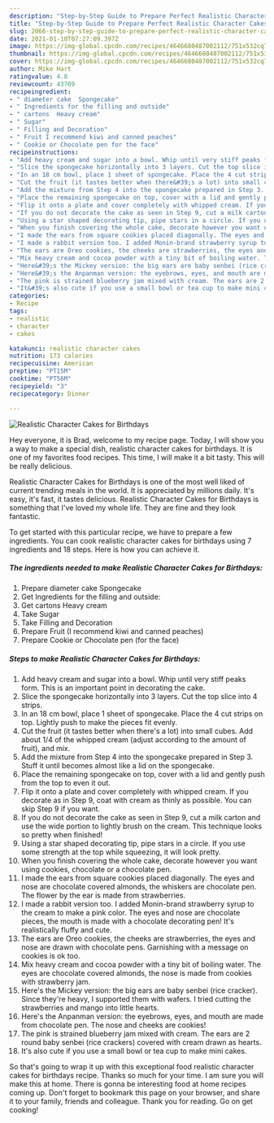 ```yaml
---
description: "Step-by-Step Guide to Prepare Perfect Realistic Character Cakes for Birthdays"
title: "Step-by-Step Guide to Prepare Perfect Realistic Character Cakes for Birthdays"
slug: 2066-step-by-step-guide-to-prepare-perfect-realistic-character-cakes-for-birthdays
date: 2021-01-10T07:27:09.397Z
image: https://img-global.cpcdn.com/recipes/4646680487002112/751x532cq70/realistic-character-cakes-for-birthdays-recipe-main-photo.jpg
thumbnail: https://img-global.cpcdn.com/recipes/4646680487002112/751x532cq70/realistic-character-cakes-for-birthdays-recipe-main-photo.jpg
cover: https://img-global.cpcdn.com/recipes/4646680487002112/751x532cq70/realistic-character-cakes-for-birthdays-recipe-main-photo.jpg
author: Mike Hart
ratingvalue: 4.8
reviewcount: 43709
recipeingredient:
- " diameter cake  Spongecake"
- " Ingredients for the filling and outside"
- " cartons  Heavy cream"
- " Sugar"
- " Filling and Decoration"
- " Fruit I recommend kiwi and canned peaches"
- " Cookie or Chocolate pen for the face"
recipeinstructions:
- "Add heavy cream and sugar into a bowl. Whip until very stiff peaks form. This is an important point in decorating the cake."
- "Slice the spongecake horizontally into 3 layers. Cut the top slice into 4 strips."
- "In an 18 cm bowl, place 1 sheet of spongecake. Place the 4 cut strips on top. Lightly push to make the pieces fit evenly."
- "Cut the fruit (it tastes better when there&#39;s a lot) into small cubes. Add about 1/4 of the whipped cream (adjust according to the amount of fruit), and mix."
- "Add the mixture from Step 4 into the spongecake prepared in Step 3. Stuff it until becomes almost like a lid on the spongecake."
- "Place the remaining spongecake on top, cover with a lid and gently push from the top to even it out."
- "Flip it onto a plate and cover completely with whipped cream. If you decorate as in Step 9, coat with cream as thinly as possible. You can skip Step 9 if you want."
- "If you do not decorate the cake as seen in Step 9, cut a milk carton and use the wide portion to lightly brush on the cream. This technique looks so pretty when finished!"
- "Using a star shaped decorating tip, pipe stars in a circle. If you use some strength at the top while squeezing, it will look pretty."
- "When you finish covering the whole cake, decorate however you want using cookies, chocolate or a chocolate pen."
- "I made the ears from square cookies placed diagonally. The eyes and nose are chocolate covered almonds, the whiskers are chocolate pen. The flower by the ear is made from strawberries."
- "I made a rabbit version too. I added Monin-brand strawberry syrup to the cream to make a pink color. The eyes and nose are chocolate pieces, the mouth is made with a chocolate decorating pen! It&#39;s realistically fluffy and cute."
- "The ears are Oreo cookies, the cheeks are strawberries, the eyes and nose are drawn with chocolate pens. Garnishing with a message on cookies is ok too."
- "Mix heavy cream and cocoa powder with a tiny bit of boiling water. The eyes are chocolate covered almonds, the nose is made from cookies with strawberry jam."
- "Here&#39;s the Mickey version: the big ears are baby senbei (rice cracker). Since they&#39;re heavy, I supported them with wafers. I tried cutting the strawberries and mango into little hearts."
- "Here&#39;s the Anpanman version: the eyebrows, eyes, and mouth are made from chocolate pen. The nose and cheeks are cookies!"
- "The pink is strained blueberry jam mixed with cream. The ears are 2 round baby senbei (rice crackers) covered with cream drawn as hearts."
- "It&#39;s also cute if you use a small bowl or tea cup to make mini cakes."
categories:
- Recipe
tags:
- realistic
- character
- cakes

katakunci: realistic character cakes 
nutrition: 173 calories
recipecuisine: American
preptime: "PT15M"
cooktime: "PT56M"
recipeyield: "3"
recipecategory: Dinner

---
```



![Realistic Character Cakes for Birthdays](https://img-global.cpcdn.com/recipes/4646680487002112/751x532cq70/realistic-character-cakes-for-birthdays-recipe-main-photo.jpg)

Hey everyone, it is Brad, welcome to my recipe page. Today, I will show you a way to make a special dish, realistic character cakes for birthdays. It is one of my favorites food recipes. This time, I will make it a bit tasty. This will be really delicious.



Realistic Character Cakes for Birthdays is one of the most well liked of current trending meals in the world. It is appreciated by millions daily. It's easy, it's fast, it tastes delicious. Realistic Character Cakes for Birthdays is something that I've loved my whole life. They are fine and they look fantastic.


To get started with this particular recipe, we have to prepare a few ingredients. You can cook realistic character cakes for birthdays using 7 ingredients and 18 steps. Here is how you can achieve it.

<!--inarticleads1-->

##### The ingredients needed to make Realistic Character Cakes for Birthdays:

1. Prepare  diameter cake  Spongecake
1. Get  Ingredients for the filling and outside:
1. Get  cartons  Heavy cream
1. Take  Sugar
1. Take  Filling and Decoration
1. Prepare  Fruit (I recommend kiwi and canned peaches)
1. Prepare  Cookie or Chocolate pen (for the face)




<!--inarticleads2-->

##### Steps to make Realistic Character Cakes for Birthdays:

1. Add heavy cream and sugar into a bowl. Whip until very stiff peaks form. This is an important point in decorating the cake.
1. Slice the spongecake horizontally into 3 layers. Cut the top slice into 4 strips.
1. In an 18 cm bowl, place 1 sheet of spongecake. Place the 4 cut strips on top. Lightly push to make the pieces fit evenly.
1. Cut the fruit (it tastes better when there&#39;s a lot) into small cubes. Add about 1/4 of the whipped cream (adjust according to the amount of fruit), and mix.
1. Add the mixture from Step 4 into the spongecake prepared in Step 3. Stuff it until becomes almost like a lid on the spongecake.
1. Place the remaining spongecake on top, cover with a lid and gently push from the top to even it out.
1. Flip it onto a plate and cover completely with whipped cream. If you decorate as in Step 9, coat with cream as thinly as possible. You can skip Step 9 if you want.
1. If you do not decorate the cake as seen in Step 9, cut a milk carton and use the wide portion to lightly brush on the cream. This technique looks so pretty when finished!
1. Using a star shaped decorating tip, pipe stars in a circle. If you use some strength at the top while squeezing, it will look pretty.
1. When you finish covering the whole cake, decorate however you want using cookies, chocolate or a chocolate pen.
1. I made the ears from square cookies placed diagonally. The eyes and nose are chocolate covered almonds, the whiskers are chocolate pen. The flower by the ear is made from strawberries.
1. I made a rabbit version too. I added Monin-brand strawberry syrup to the cream to make a pink color. The eyes and nose are chocolate pieces, the mouth is made with a chocolate decorating pen! It&#39;s realistically fluffy and cute.
1. The ears are Oreo cookies, the cheeks are strawberries, the eyes and nose are drawn with chocolate pens. Garnishing with a message on cookies is ok too.
1. Mix heavy cream and cocoa powder with a tiny bit of boiling water. The eyes are chocolate covered almonds, the nose is made from cookies with strawberry jam.
1. Here&#39;s the Mickey version: the big ears are baby senbei (rice cracker). Since they&#39;re heavy, I supported them with wafers. I tried cutting the strawberries and mango into little hearts.
1. Here&#39;s the Anpanman version: the eyebrows, eyes, and mouth are made from chocolate pen. The nose and cheeks are cookies!
1. The pink is strained blueberry jam mixed with cream. The ears are 2 round baby senbei (rice crackers) covered with cream drawn as hearts.
1. It&#39;s also cute if you use a small bowl or tea cup to make mini cakes.




So that's going to wrap it up with this exceptional food realistic character cakes for birthdays recipe. Thanks so much for your time. I am sure you will make this at home. There is gonna be interesting food at home recipes coming up. Don't forget to bookmark this page on your browser, and share it to your family, friends and colleague. Thank you for reading. Go on get cooking!
